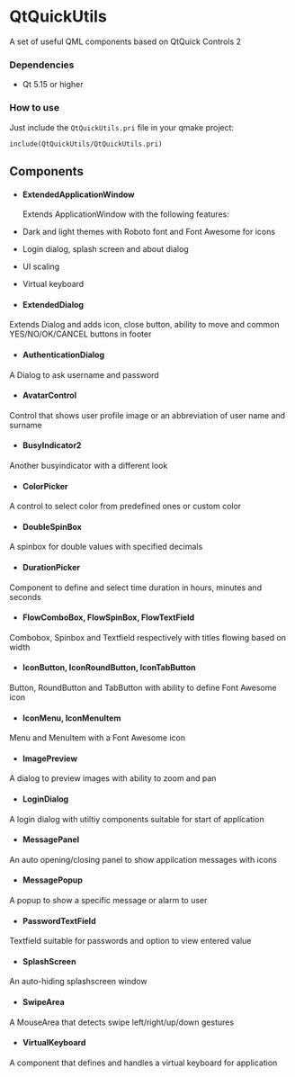 # QtQuickUtils

A set of useful QML components based on QtQuick Controls 2

### Dependencies

 * Qt 5.15 or higher

### How to use

Just include the `QtQuickUtils.pri` file in your qmake project:

    include(QtQuickUtils/QtQuickUtils.pri)

## Components

* #### ExtendedApplicationWindow

  Extends ApplicationWindow with the following features:

 * Dark and light themes with Roboto font and Font Awesome for icons
 * Login dialog, splash screen and about dialog
 * UI scaling
 * Virtual keyboard

* #### ExtendedDialog

 Extends Dialog and adds icon, close button, ability to move and common YES/NO/OK/CANCEL buttons in footer


* #### AuthenticationDialog

 A Dialog to ask username and password

* #### AvatarControl

 Control that shows user profile image or an abbreviation of user name and surname

* #### BusyIndicator2

 Another busyindicator with a different look

* #### ColorPicker

 A control to select color from predefined ones or custom color

* #### DoubleSpinBox

 A spinbox for double values with specified decimals

* #### DurationPicker

 Component to define and select time duration in hours, minutes and seconds

* #### FlowComboBox, FlowSpinBox, FlowTextField

 Combobox, Spinbox and Textfield respectively with titles flowing based on width

* #### IconButton, IconRoundButton, IconTabButton

 Button, RoundButton and TabButton with ability to define Font Awesome icon

* #### IconMenu, IconMenuItem

 Menu and MenuItem with a Font Awesome icon

* #### ImagePreview

 A dialog to preview images with ability to zoom and pan

* #### LoginDialog

 A login dialog with utiltiy components suitable for start of application

* #### MessagePanel

 An auto opening/closing panel to show appilcation messages with icons

* #### MessagePopup

 A popup to show a specific message or alarm to user

* #### PasswordTextField

 Textfield suitable for passwords and option to view entered value

* #### SplashScreen

 An auto-hiding splashscreen window

* #### SwipeArea

 A MouseArea that detects swipe left/right/up/down gestures

* #### VirtualKeyboard

 A component that defines and handles a virtual keyboard for application